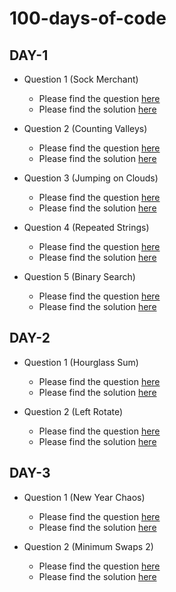 # 100-days-of-code


## DAY-1

* Question 1 (Sock Merchant)
    * Please find the question [here](./Day-1/Question-1/Day-1-Q1.pdf)
    * Please find the solution [here](./Day-1/Question-1/Day-1-Q1.py)

* Question 2 (Counting Valleys)
    * Please find the question [here](./Day-1/Question-2/Day-1-Q2.pdf)
    * Please find the solution [here](./Day-1/Question-2/Day-1-Q2.py)

* Question 3 (Jumping on Clouds)
    * Please find the question [here](./Day-1/Question-3/Day-1-Q3.pdf)
    * Please find the solution [here](./Day-1/Question-3/Day-1-Q3.py)

* Question 4 (Repeated Strings)
    * Please find the question [here](./Day-1/Question-4/Day-1-Q4.pdf)
    * Please find the solution [here](./Day-1/Question-4/Day-1-Q4.py)

* Question 5 (Binary Search)
    * Please find the question [here](https://leetcode.com/explore/learn/card/binary-search/138/background/1038/)
    * Please find the solution [here](./Day-1/Question-5/Day-1-Q5.py)


## DAY-2

* Question 1 (Hourglass Sum)
    * Please find the question [here](./Day-2/Question-1/Day-2-Q1.pdf)
    * Please find the solution [here](./Day-2/Question-1/Day-2-Q1.py)

* Question 2 (Left Rotate)
    * Please find the question [here](./Day-2/Question-2/Day-2-Q2.pdf)
    * Please find the solution [here](./Day-2/Question-2/Day-2-Q2.py)


## DAY-3

* Question 1 (New Year Chaos)
    * Please find the question [here](./Day-3/Question-1/Day-3-Q1.pdf)
    * Please find the solution [here](./Day-3/Question-1/Day-3-Q1.py)

* Question 2 (Minimum Swaps 2)
    * Please find the question [here](./Day-3/Question-2/Day-3-Q2.pdf)
    * Please find the solution [here](./Day-3/Question-2/Day-3-Q2.py)
